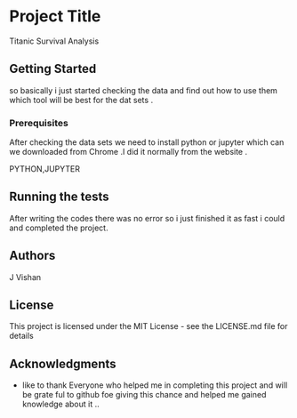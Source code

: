 # Project Title

Titanic Survival Analysis 

## Getting Started

so basically i just started checking the data and find out how to use them which tool will be best for the dat sets .

### Prerequisites

After checking the data sets we need to install python or jupyter which can we downloaded from Chrome .I did it normally from the website . 


PYTHON,JUPYTER


## Running the tests

After writing the codes there was no error so i just finished it as fast i could and completed the project. 

## Authors

J Vishan

## License

This project is licensed under the MIT License - see the LICENSE.md file for details

## Acknowledgments

* like to thank Everyone who helped me in completing this project and will be grate ful to github foe giving this chance and helped me gained knowledge about it ..

